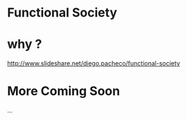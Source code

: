 Functional Society
===================

# why ?

http://www.slideshare.net/diego.pacheco/functional-society

# More Coming Soon

...